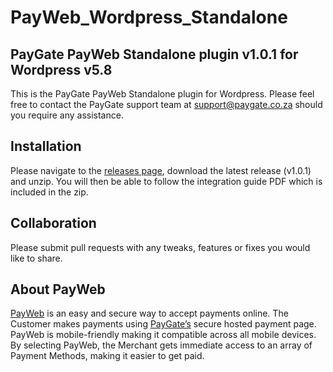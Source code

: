 # PayWeb_Wordpress_Standalone

## PayGate PayWeb Standalone plugin v1.0.1 for Wordpress v5.8

This is the PayGate PayWeb Standalone plugin for Wordpress. Please feel free to contact the PayGate support team at support@paygate.co.za should you require any assistance.

## Installation

Please navigate to the [releases page](https://github.com/PayGate/PayWeb_Wordpress_Standalone/releases), download the
latest release (v1.0.1) and unzip. You will then be able to follow the integration guide PDF which is included in the
zip.

## Collaboration

Please submit pull requests with any tweaks, features or fixes you would like to share.

## About PayWeb

[PayWeb](https://www.paygate.co.za/paygate-products/payweb/) is an easy and secure way to accept payments online. The Customer makes payments using [PayGate’s](https://www.paygate.co.za/) secure hosted payment page. PayWeb is mobile-friendly making it compatible across all mobile devices. By selecting PayWeb, the Merchant gets immediate access to an array of Payment Methods, making it easier to get paid.
